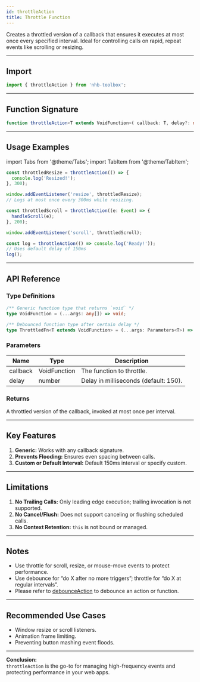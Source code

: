 ```yaml
---
id: throttleAction
title: Throttle Function
---
```


Creates a throttled version of a callback that ensures it executes at most once every specified interval. Ideal for controlling calls on rapid, repeat events like scrolling or resizing.

---

## Import

```typescript
import { throttleAction } from 'nhb-toolbox';
```

---

## Function Signature

```typescript
function throttleAction<T extends VoidFunction>( callback: T, delay?: number): ThrottledFn<T>
```

---

## Usage Examples

import Tabs from '@theme/Tabs';
import TabItem from '@theme/TabItem';

<Tabs>
<TabItem value="Basic" label="Throttle Window Resize">

```typescript
const throttledResize = throttleAction(() => {
  console.log('Resized!');
}, 300);

window.addEventListener('resize', throttledResize);
// Logs at most once every 300ms while resizing.
```

</TabItem>
<TabItem value="Scroll Handler" label="Scroll Events">

```typescript
const throttledScroll = throttleAction((e: Event) => {
  handleScroll(e);
}, 200);

window.addEventListener('scroll', throttledScroll);
```

</TabItem>
<TabItem value="Default Delay" label="Default Delay">

```typescript
const log = throttleAction(() => console.log('Ready!'));
// Uses default delay of 150ms
log();
```

</TabItem>
</Tabs>

---

## API Reference

### Type Definitions

```ts
/** Generic function type that returns `void` */
type VoidFunction = (...args: any[]) => void;

/** Debounced function type after certain delay */
type ThrottledFn<T extends VoidFunction> = (...args: Parameters<T>) => void;
```

### Parameters

| Name      | Type        | Description                                               |
|-----------|-------------|----------------------------------------------------------|
| callback  | VoidFunction| The function to throttle.                                |
| delay     | number      | Delay in milliseconds (default: 150).                    |

### Returns

A throttled version of the callback, invoked at most once per interval.

---

## Key Features

1. **Generic:** Works with any callback signature.
2. **Prevents Flooding:** Ensures even spacing between calls.
3. **Custom or Default Interval:** Default 150ms interval or specify custom.

---

## Limitations

1. **No Trailing Calls:** Only leading edge execution; trailing invocation is not supported.
2. **No Cancel/Flush:** Does not support canceling or flushing scheduled calls.
3. **No Context Retention:** `this` is not bound or managed.

---

## Notes

- Use throttle for scroll, resize, or mouse-move events to protect performance.
- Use debounce for “do X after no more triggers”; throttle for “do X at regular intervals”.
- Please refer to [debounceAction](debounceAction) to debounce an action or function.

---

## Recommended Use Cases

- Window resize or scroll listeners.
- Animation frame limiting.
- Preventing button mashing event floods.

---

**Conclusion:**  
`throttleAction` is the go-to for managing high-frequency events and protecting performance in your web apps.
